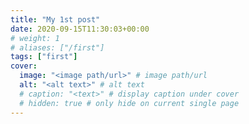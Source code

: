 ```yaml
---
title: "My 1st post"
date: 2020-09-15T11:30:03+00:00
# weight: 1
# aliases: ["/first"]
tags: ["first"]
cover:
  image: "<image path/url>" # image path/url
  alt: "<alt text>" # alt text
  # caption: "<text>" # display caption under cover
  # hidden: true # only hide on current single page
---
```

